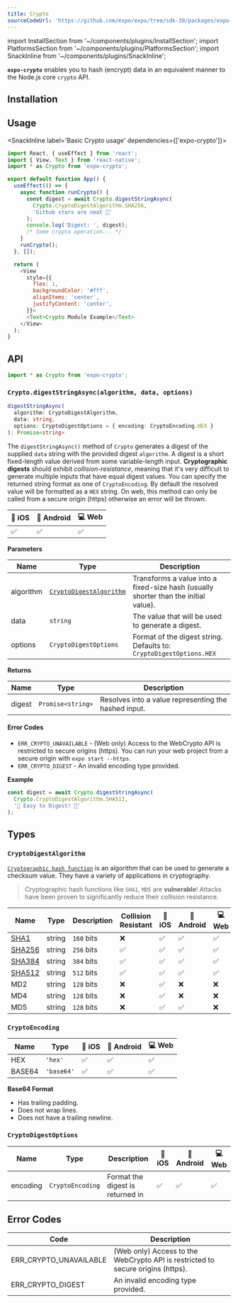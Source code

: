 ```yaml
---
title: Crypto
sourceCodeUrl: 'https://github.com/expo/expo/tree/sdk-39/packages/expo-crypto'
---
```


import InstallSection from '~/components/plugins/InstallSection';
import PlatformsSection from '~/components/plugins/PlatformsSection';
import SnackInline from '~/components/plugins/SnackInline';

**`expo-crypto`** enables you to hash (encrypt) data in an equivalent manner to the Node.js core `crypto` API.

<PlatformsSection android emulator ios simulator web />

## Installation

<InstallSection packageName="expo-crypto" />

## Usage

<SnackInline label='Basic Crypto usage' dependencies={['expo-crypto']}>

```js
import React, { useEffect } from 'react';
import { View, Text } from 'react-native';
import * as Crypto from 'expo-crypto';

export default function App() {
  useEffect(() => {
    async function runCrypto() {
      const digest = await Crypto.digestStringAsync(
        Crypto.CryptoDigestAlgorithm.SHA256,
        'Github stars are neat 🌟'
      );
      console.log('Digest: ', digest);
      /* Some crypto operation... */
    }
    runCrypto();
  }, []);

  return (
    <View
      style={{
        flex: 1,
        backgroundColor: '#fff',
        alignItems: 'center',
        justifyContent: 'center',
      }}>
      <Text>Crypto Module Example</Text>
    </View>
  );
}
```

</SnackInline>

## API

```js
import * as Crypto from 'expo-crypto';
```

### `Crypto.digestStringAsync(algorithm, data, options)`

```ts
digestStringAsync(
  algorithm: CryptoDigestAlgorithm,
  data: string,
  options: CryptoDigestOptions = { encoding: CryptoEncoding.HEX }
): Promise<string>
```

The `digestStringAsync()` method of `Crypto` generates a digest of the supplied `data` string with the provided digest `algorithm`.
A digest is a short fixed-length value derived from some variable-length input. **Cryptographic digests** should exhibit _collision-resistance_, meaning that it's very difficult to generate multiple inputs that have equal digest values.
You can specify the returned string format as one of `CryptoEncoding`. By default the resolved value will be formatted as a `HEX` string. On web, this method can only be called from a secure origin (https) otherwise an error will be thrown.

| 🍎 iOS | 💚 Android | 💻 Web |
| ------ | ---------- | ------ |
| ✅     | ✅         | ✅     |

**Parameters**

| Name      | Type                                      | Description                                                                         |
| --------- | ----------------------------------------- | ----------------------------------------------------------------------------------- |
| algorithm | [`CryptoDigestAlgorithm`][algorithm-link] | Transforms a value into a fixed-size hash (usually shorter than the initial value). |
| data      | `string`                                  | The value that will be used to generate a digest.                                   |
| options   | `CryptoDigestOptions`                     | Format of the digest string. Defaults to: `CryptoDigestOptions.HEX`                 |

**Returns**

| Name   | Type              | Description                                          |
| ------ | ----------------- | ---------------------------------------------------- |
| digest | `Promise<string>` | Resolves into a value representing the hashed input. |

#### Error Codes

- `ERR_CRYPTO_UNAVAILABLE` - (Web only) Access to the WebCrypto API is restricted to secure origins (https). You can run your web project from a secure origin with `expo start --https`.
- `ERR_CRYPTO_DIGEST` - An invalid encoding type provided.

**Example**

```ts
const digest = await Crypto.digestStringAsync(
  Crypto.CryptoDigestAlgorithm.SHA512,
  '🥓 Easy to Digest! 💙'
);
```

## Types

### `CryptoDigestAlgorithm`

[`Cryptographic hash function`][algorithm-link] is an algorithm that can be used to generate a checksum value. They have a variety of applications in cryptography.

> Cryptographic hash functions like `SHA1`, `MD5` are **vulnerable**! Attacks have been proven to significantly reduce their collision resistance.

| Name              | Type   | Description | Collision Resistant | 🍎 iOS | 💚 Android | 💻 Web |
| ----------------- | ------ | ----------- | ------------------- | ------ | ---------- | ------ |
| [SHA1][sha-def]   | string | `160` bits  | ❌                  | ✅     | ✅         | ✅     |
| [SHA256][sha-def] | string | `256` bits  | ✅                  | ✅     | ✅         | ✅     |
| [SHA384][sha-def] | string | `384` bits  | ✅                  | ✅     | ✅         | ✅     |
| [SHA512][sha-def] | string | `512` bits  | ✅                  | ✅     | ✅         | ✅     |
| MD2               | string | `128` bits  | ❌                  | ✅     | ❌         | ❌     |
| MD4               | string | `128` bits  | ❌                  | ✅     | ❌         | ❌     |
| MD5               | string | `128` bits  | ❌                  | ✅     | ✅         | ❌     |

### `CryptoEncoding`

| Name   | Type       | 🍎 iOS | 💚 Android | 💻 Web |
| ------ | ---------- | ------ | ---------- | ------ |
| HEX    | `'hex'`    | ✅     | ✅         | ✅     |
| BASE64 | `'base64'` | ✅     | ✅         | ✅     |

**Base64 Format**

- Has trailing padding.
- Does not wrap lines.
- Does not have a trailing newline.

### `CryptoDigestOptions`

| Name     | Type             | Description                      | 🍎 iOS | 💚 Android | 💻 Web |
| -------- | ---------------- | -------------------------------- | ------ | ---------- | ------ |
| encoding | `CryptoEncoding` | Format the digest is returned in | ✅     | ✅         | ✅     |

## Error Codes

| Code                   | Description                                                                     |
| ---------------------- | ------------------------------------------------------------------------------- |
| ERR_CRYPTO_UNAVAILABLE | (Web only) Access to the WebCrypto API is restricted to secure origins (https). |
| ERR_CRYPTO_DIGEST      | An invalid encoding type provided.                                              |

<!-- External Links -->

[algorithm-link]: https://developer.mozilla.org/en-US/docs/Glossary/Cryptographic_hash_function
[sha-def]: https://nvlpubs.nist.gov/nistpubs/FIPS/NIST.FIPS.180-4.pdf
